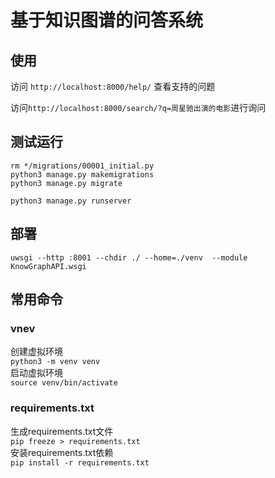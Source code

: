 
# 基于知识图谱的问答系统

## 使用

访问 `http://localhost:8000/help/` 查看支持的问题

访问`http://localhost:8000/search/?q=周星驰出演的电影`进行询问

## 测试运行

```
rm */migrations/00001_initial.py
python3 manage.py makemigrations
python3 manage.py migrate

python3 manage.py runserver
```


## 部署

``` 
uwsgi --http :8001 --chdir ./ --home=./venv  --module KnowGraphAPI.wsgi
```

## 常用命令

### vnev

创建虚拟环境  
`python3 -m venv venv`  
启动虚拟环境  
`source venv/bin/activate`  



### requirements.txt

生成requirements.txt文件  
`pip freeze > requirements.txt`  
安装requirements.txt依赖  
`pip install -r requirements.txt`  
